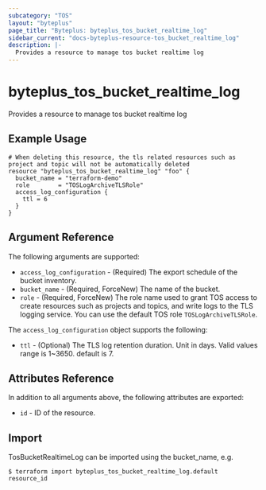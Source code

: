 ```yaml
---
subcategory: "TOS"
layout: "byteplus"
page_title: "Byteplus: byteplus_tos_bucket_realtime_log"
sidebar_current: "docs-byteplus-resource-tos_bucket_realtime_log"
description: |-
  Provides a resource to manage tos bucket realtime log
---
```

# byteplus_tos_bucket_realtime_log
Provides a resource to manage tos bucket realtime log
## Example Usage
```hcl
# When deleting this resource, the tls related resources such as project and topic will not be automatically deleted
resource "byteplus_tos_bucket_realtime_log" "foo" {
  bucket_name = "terraform-demo"
  role        = "TOSLogArchiveTLSRole"
  access_log_configuration {
    ttl = 6
  }
}
```
## Argument Reference
The following arguments are supported:
* `access_log_configuration` - (Required) The export schedule of the bucket inventory.
* `bucket_name` - (Required, ForceNew) The name of the bucket.
* `role` - (Required, ForceNew) The role name used to grant TOS access to create resources such as projects and topics, and write logs to the TLS logging service. You can use the default TOS role `TOSLogArchiveTLSRole`.

The `access_log_configuration` object supports the following:

* `ttl` - (Optional) The TLS log retention duration. Unit in days. Valid values range is 1~3650. default is 7.

## Attributes Reference
In addition to all arguments above, the following attributes are exported:
* `id` - ID of the resource.



## Import
TosBucketRealtimeLog can be imported using the bucket_name, e.g.
```
$ terraform import byteplus_tos_bucket_realtime_log.default resource_id
```

